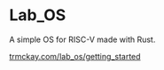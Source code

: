 # Lab_OS

A simple OS for RISC-V made with Rust.

[trmckay.com/lab_os/getting_started](https://www.trmckay.com/lab_os/getting_started)